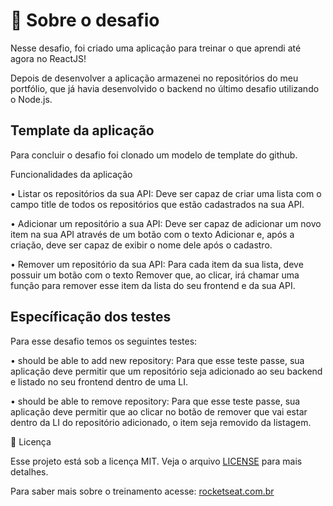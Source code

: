 <h1>🚀 Sobre o desafio</h1>
<p>Nesse desafio, foi criado uma aplicação para treinar o que aprendi até agora no ReactJS!</p>
<p>Depois de desenvolver a aplicação  armazenei no repositórios do meu portfólio, que já havia desenvolvido o backend no último desafio utilizando o Node.js.</p>

<h2>Template da aplicação</h2>
<p>Para concluir o desafio foi clonado um modelo de template do github.</p>
<p>Funcionalidades da aplicação
<p>•	Listar os repositórios da sua API: Deve ser capaz de criar uma lista com o campo title de todos os repositórios que estão cadastrados na sua API.</p>
<p>•	Adicionar um repositório a sua API: Deve ser capaz de adicionar um novo item na sua API através de um botão com o texto Adicionar e, após a criação, deve ser capaz de exibir o nome dele após o cadastro.</p>
<p>•	Remover um repositório da sua API: Para cada item da sua lista, deve possuir um botão com o texto Remover que, ao clicar, irá chamar uma função para remover esse item da lista do seu frontend e da sua API.</p>

<h2>Específicação dos testes</h2>
<p>Para esse desafio temos os seguintes testes:
<p>•	should be able to add new repository: Para que esse teste passe, sua aplicação deve permitir que um repositório seja adicionado ao seu backend e listado no seu frontend dentro de uma LI.</p>
<p>•	should be able to remove repository: Para que esse teste passe, sua aplicação deve permitir que ao clicar no botão de remover que vai estar dentro da LI do repositório adicionado, o item seja removido da listagem.</p>

📝 Licença
<p>Esse projeto está sob a licença MIT. Veja o arquivo <a href="https://github.com/Rocketseat/bootcamp-gostack-desafios/blob/master/desafio-conceitos-reactjs/LICENSE.md">LICENSE</a> para mais detalhes.</p>

<p>Para saber mais sobre o treinamento acesse: <a href="https://rocketseat.com.br/">rocketseat.com.br</a></p>
